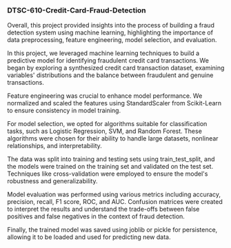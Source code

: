 ### DTSC-610-Credit-Card-Fraud-Detection

Overall, this project provided insights into the process of building a fraud detection system using machine learning, highlighting the importance of data preprocessing, feature engineering, model selection, and evaluation. 

In this project, we leveraged machine learning techniques to build a predictive model for identifying fraudulent credit card transactions. We began by exploring a synthesized credit card transaction dataset, examining variables' distributions and the balance between fraudulent and genuine transactions.

Feature engineering was crucial to enhance model performance. We normalized and scaled the features using StandardScaler from Scikit-Learn to ensure consistency in model training.

For model selection, we opted for algorithms suitable for classification tasks, such as Logistic Regression, SVM, and Random Forest. These algorithms were chosen for their ability to handle large datasets, nonlinear relationships, and interpretability.

The data was split into training and testing sets using train_test_split, and the models were trained on the training set and validated on the test set. Techniques like cross-validation were employed to ensure the model's robustness and generalizability.

Model evaluation was performed using various metrics including accuracy, precision, recall, F1 score, ROC, and AUC. Confusion matrices were created to interpret the results and understand the trade-offs between false positives and false negatives in the context of fraud detection.

Finally, the trained model was saved using joblib or pickle for persistence, allowing it to be loaded and used for predicting new data.
